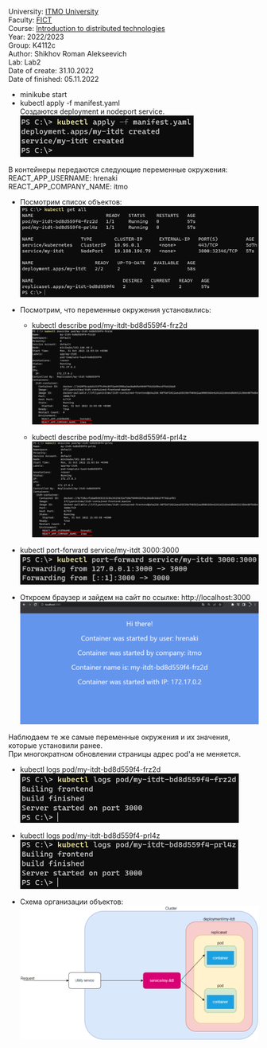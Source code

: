 University: [ITMO University](https://itmo.ru/ru/) \
Faculty: [FICT](https://fict.itmo.ru) \
Course: [Introduction to distributed technologies](https://github.com/itmo-ict-faculty/introduction-to-distributed-technologies) \
Year: 2022/2023 \
Group: K4112c \
Author: Shikhov Roman Alekseevich \
Lab: Lab2 \
Date of create: 31.10.2022 \
Date of finished: 05.11.2022

- minikube start
- kubectl apply -f manifest.yaml \
Создаются deployment и nodeport service. \
![kubectl_apply](images/kubectl_apply.png)

В контейнеры передаются следующие переменные окружения: \
REACT_APP_USERNAME: hrenaki \
REACT_APP_COMPANY_NAME: itmo

- Посмотрим список объектов: \
![kubectl_get-all](images/kubectl_get-all.png)

- Посмотрим, что переменные окружения установились:
  - kubectl describe pod/my-itdt-bd8d559f4-frz2d \
![kubectl_describe1](images/kubectl_describe1.png)

  - kubectl describe pod/my-itdt-bd8d559f4-prl4z \
![kubectl_describe2](images/kubectl_describe2.png)

- kubectl port-forward service/my-itdt 3000:3000 \
![kubectl_port-forward](images/kubectl_port-forward.png)

- Откроем браузер и зайдем на сайт по ссылке: http://localhost:3000 \
![site](images/site.png)

Наблюдаем те же самые переменные окружения и их значения, которые установили ранее. \
При многократном обновлении страницы адрес pod'а не меняется.

- kubectl logs pod/my-itdt-bd8d559f4-frz2d \
![kubectl_logs1](images/kubectl_logs1.png)

- kubectl logs pod/my-itdt-bd8d559f4-prl4z \
![kubectl_logs1](images/kubectl_logs2.png)

- Схема организации объектов: \
![object-scheme](images/object-scheme.png)